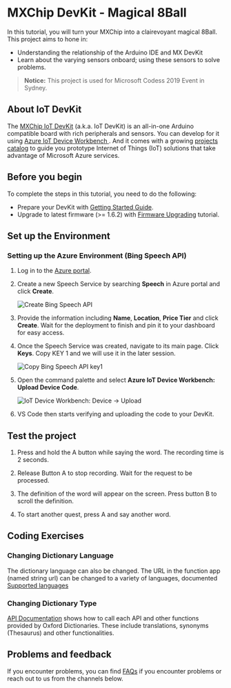 # MXChip DevKit - Magical 8Ball

In this tutorial, you will turn your MXChip into a clairevoyant magical 8Ball. This project aims to hone in:

* Understanding the relationship of the Arduino IDE and MX DevKit
* Learn about the varying sensors onboard; using these sensors to solve problems.

> **Notice:** This project is used for Microsoft Codess 2019 Event in Sydney.

## About IoT DevKit

The [MXChip IoT DevKit](https://aka.ms/iot-devkit) (a.k.a. IoT DevKit) is an all-in-one Arduino compatible board with rich peripherals and sensors. You can develop for it using [Azure IoT Device Workbench ](https://aka.ms/azure-iot-workbench). And it comes with a growing [projects catalog](https://aka.ms/devkit/project-catalog) to guide you prototype Internet of Things (IoT) solutions that take advantage of Microsoft Azure services.


## Before you begin

To complete the steps in this tutorial, you need to do the following:

* Prepare your DevKit with [Getting Started Guide](https://microsoft.github.io/azure-iot-developer-kit/docs/get-started/).
* Upgrade to latest firmware (>= 1.6.2) with [Firmware Upgrading](https://microsoft.github.io/azure-iot-developer-kit/docs/firmware-upgrading/) tutorial.

## Set up the Environment

### Setting up the Azure Environment (Bing Speech API)

1. Log in to the [Azure portal](https://portal.azure.com/).

1. Create a new Speech Service by searching **Speech** in Azure portal and click **Create**. 

    ![Create Bing Speech API](screenshots/create-BingSpeechAPI.png)

1. Provide the information including **Name**, **Location**, **Price Tier** and click **Create**. Wait for the deployment to finish and pin it to your dashboard for easy access.

1. Once the Speech Service was created, navigate to its main page. Click **Keys**. Copy KEY 1 and we will use it in the later session.

    ![Copy Bing Speech API key1](screenshots/copy-BingSpeechAPI-key1.png)



1. Open the command palette and select **Azure IoT Device Workbench: Upload Device Code**.

   ![IoT Device Workbench: Device -> Upload](screenshots/iot-workbench-device-upload.png)

1. VS Code then starts verifying and uploading the code to your DevKit. 

## Test the project

1. Press and hold the A button while saying the word. The recording time is 2 seconds. 

1. Release Button A to stop recording. Wait for the request to be processed.

1. The definition of the word will appear on the screen. Press button B to scroll the definition. 

1. To start another quest, press A and say another word.

## Coding Exercises

### Changing Dictionary Language

The dictionary language can also be changed. The URL in the function app (named string url) can be changed to a variety of languages, documented [Supported languages](https://developer.oxforddictionaries.com/documentation/languages)

### Changing Dictionary Type

[API Documentation](https://developer.oxforddictionaries.com/documentation) shows how to call each API and other functions provided by Oxford Dictionaries.
These include translations, synonyms (Thesaurus) and other functionalities. 


## Problems and feedback

If you encounter problems, you can find [FAQs](https://microsoft.github.io/azure-iot-developer-kit/docs/faq/) if you encounter problems or reach out to us from the channels below.
